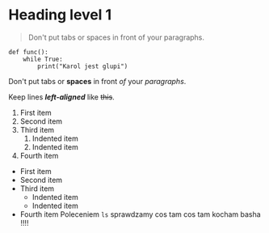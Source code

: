 # Heading level 1
> Don't put tabs or spaces in front of your paragraphs.

```
def func():
    while True:
        print("Karol jest glupi")
```

Don't put tabs or **spaces** in front *of* your *paragraphs*.

Keep lines ***left-aligned*** like ~~this~~.

1. First item
2. Second item
3. Third item
    1. Indented item
    2. Indented item
4. Fourth item 

- First item
- Second item
- Third item
    - Indented item
    - Indented item
- Fourth item
Poleceniem ``ls`` sprawdzamy cos tam cos tam kocham basha !!!!

